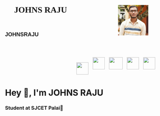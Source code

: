 <!DOCTYPE html>
<html lang="en">
<head>
    <meta charset="UTF-8">
    <meta http-equiv="X-UA-Compatible" content="IE=edge">
    <meta name="viewport" content="width=device-width, initial-scale=1.0">
</head>
<body style="background-image:url('https://wallpapercave.com/wp/wp239965.jpg') ;">
    <h1 style="padding: 30px;background-image:url('https://png.pngtree.com/thumb_back/fh260/back_our/20190617/ourmid/pngtree-blue-ink-large-size-background-image_124631.jpg');font-family:Cambria, Cochin, Georgia, Times, 'Times New Roman', serif;"" >JOHNS RAJU
         <img class="pic" src="https://github.com/JOHNSRAJU/JOHNSRAJU/blob/2f908cb2283ef2acb38af781c3a369b76f157ea5/IMG_20220430_210739_320.jpg" alt="" align="right" width="100" height ="100">
         <H3 style="font-size: 18px; font-family:Arial, Helvetica, sans-serif ;">JOHNSRAJU<H3>
    </h1>
    <br>
    <br>    
    <a href="https://github.com/JOHNSRAJU"><img class="acclogo"  src="https://encrypted-tbn0.gstatic.com/images?q=tbn:ANd9GcQQpbP2TSWEd6ZeZKcVCRWvl2c-FyDvoLkoUQkGG3Z4GSrDrS8Ovxb--Wn8B96Uv0jMGJw&usqp=CAU" alt="" width="40px" height="40px"align="right" style="padding:7px"";></a>
    <a href="http://johnsrajum@gmail.com"><img class="acclogo"  src="https://encrypted-tbn0.gstatic.com/images?q=tbn:ANd9GcSFM5yG55Cl-4KiZY8ZOwW2QmB2QBb3Lu_t2YoWHHG4guVMeHSlVk2B2SRl8pxUETQTXBE&usqp=CAU" alt="" width="40px" height="40px"align="right" style="padding:7px"; ></a>
    <a href="https://www.facebook.com/johns.raju.50/"><img class="acclogo" src="https://newsstore24.com/wp-content/uploads/2021/07/facebook-600.png" alt="" width="45px" height="40px" align="right" style="padding:7px;"></a>
    <a href="https://www.instagram.com/johns_raju_/"><img class="acclogo"  src="https://upload.wikimedia.org/wikipedia/commons/thumb/e/e7/Instagram_logo_2016.svg/132px-Instagram_logo_2016.svg.png" alt="" width="40px" height="40px" align="right"  style="padding:7px";></a>
    <br>
    <a href="http://wa.me/+917034863808"><img class="acclogo" src="https://pbs.twimg.com/profile_images/1318652224638124032/wrpp2Nl4_400x400.png" alt="" width="40px" height="40px"align="right"  style="padding:7px;"></a>
    <br>
    <br>
    <br>
  <h1>
    Hey 👋, I'm JOHNS RAJU <br></h1>
<h3>Student at SJCET Palai🌟</h3>

</body>
</html>


